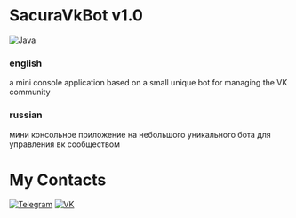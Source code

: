 # SacuraVkBot v1.0

![Java](https://img.shields.io/badge/java-f00)

### english
a mini console application based on a small unique bot for managing the VK community

### russian
мини консольное приложение на небольшого уникального бота для управления вк сообществом


# My Contacts
[![Telegram](https://img.shields.io/badge/Telegram-2CA5E0?style=for-the-badge&logo=telegram&logoColor=white)](https://t.me/zyr1xx)
[![VK](https://img.shields.io/badge/вконтакте-%232E87FB.svg?&style=for-the-badge&logo=vk&logoColor=white)](https://vk.com/i3w1s)
